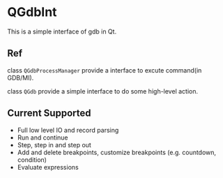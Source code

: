 # QGdbInt

This is a simple interface of gdb in Qt.

## Ref

class ```QGdbProcessManager``` provide a interface to excute command(in GDB/MI).

class ```QGdb``` provide a simple interface to do some high-level action.

## Current Supported

* Full low level IO and record parsing
* Run and continue
* Step, step in and step out
* Add and delete breakpoints, customize breakpoints (e.g. countdown, condition)
* Evaluate expressions